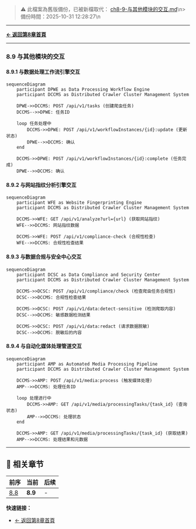 <!-- LEGACY FILE NOTICE -->
> ⚠️ 此檔案為舊版備份，已被新檔取代： [ch8-9-与其他模块的交互.md](ch8-9-与其他模块的交互.md)\n> 備份時間：2025-10-31 12:28:27\n
---

**[← 返回第8章首頁](ch8-index.md)**

---

### 8.9 与其他模块的交互

#### 8.9.1 与数据处理工作流引擎交互

```mermaid
sequenceDiagram
    participant DPWE as Data Processing Workflow Engine
    participant DCCMS as Distributed Crawler Cluster Management System
    
    DPWE->>DCCMS: POST /api/v1/tasks (创建爬虫任务)
    DCCMS-->>DPWE: 任务ID
    
    loop 任务处理中
        DCCMS->>DPWE: POST /api/v1/workflowInstances/{id}:update (更新状态)
        DPWE-->>DCCMS: 确认
    end
    
    DCCMS->>DPWE: POST /api/v1/workflowInstances/{id}:complete (任务完成)
    DPWE-->>DCCMS: 确认
```

#### 8.9.2 与网站指纹分析引擎交互

```mermaid
sequenceDiagram
    participant WFE as Website Fingerprinting Engine
    participant DCCMS as Distributed Crawler Cluster Management System
    
    DCCMS->>WFE: GET /api/v1/analyze?url={url} (获取网站指纹)
    WFE-->>DCCMS: 网站指纹数据
    
    DCCMS->>WFE: POST /api/v1/compliance-check (合规性检查)
    WFE-->>DCCMS: 合规性检查结果
```

#### 8.9.3 与数据合规与安全中心交互

```mermaid
sequenceDiagram
    participant DCSC as Data Compliance and Security Center
    participant DCCMS as Distributed Crawler Cluster Management System
    
    DCCMS->>DCSC: POST /api/v1/compliance/check (检查爬虫任务合规性)
    DCSC-->>DCCMS: 合规性检查结果
    
    DCCMS->>DCSC: POST /api/v1/data:detect-sensitive (检测爬取内容)
    DCSC-->>DCCMS: 敏感数据检测结果
    
    DCCMS->>DCSC: POST /api/v1/data:redact (请求数据脱敏)
    DCSC-->>DCCMS: 脱敏后的内容
```

#### 8.9.4 与自动化媒体处理管道交互

```mermaid
sequenceDiagram
    participant AMP as Automated Media Processing Pipeline
    participant DCCMS as Distributed Crawler Cluster Management System
    
    DCCMS->>AMP: POST /api/v1/media:process (触发媒体处理)
    AMP-->>DCCMS: 处理任务ID
    
    loop 处理进行中
        DCCMS->>AMP: GET /api/v1/media/processingTasks/{task_id} (查询状态)
        AMP-->>DCCMS: 处理状态
    end
    
    DCCMS->>AMP: GET /api/v1/media/processingTasks/{task_id} (获取结果)
    AMP-->>DCCMS: 处理结果和元数据
```

---

## 📑 相关章节

| 前序 | 当前 | 后续 |
|-----|------|------|
| [8.8](ch8-8.md) | **8.9** | - |

**快速链接：**
- [← 返回第8章首頁](ch8-index.md)
